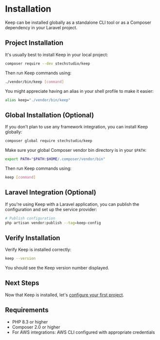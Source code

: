# Installation

Keep can be installed globally as a standalone CLI tool or as a Composer dependency in your Laravel project.

## Project Installation

It's usually best to install Keep in your local project:

```bash
composer require --dev stechstudio/keep
```

Then run Keep commands using:

```bash
./vendor/bin/keep [command]
```

You might appreciate having an alias in your shell profile to make it easier:

```bash
alias keep="./vendor/bin/keep"
```

## Global Installation (Optional)

If you don't plan to use any framework integration, you can install Keep globally:

```bash
composer global require stechstudio/keep
```

Make sure your global Composer vendor bin directory is in your `$PATH`:

```bash
export PATH="$PATH:$HOME/.composer/vendor/bin"
````

Then run Keep commands using:

```bash
keep [command]
```

## Laravel Integration (Optional)

If you're using Keep with a Laravel application, you can publish the configuration and set up the service provider:

```bash
# Publish configuration
php artisan vendor:publish --tag=keep-config
```

## Verify Installation

Verify Keep is installed correctly:

```bash
keep --version
```

You should see the Keep version number displayed.

## Next Steps

Now that Keep is installed, let's [configure your first project](./configuration).

## Requirements

- PHP 8.3 or higher
- Composer 2.0 or higher
- For AWS integrations: AWS CLI configured with appropriate credentials